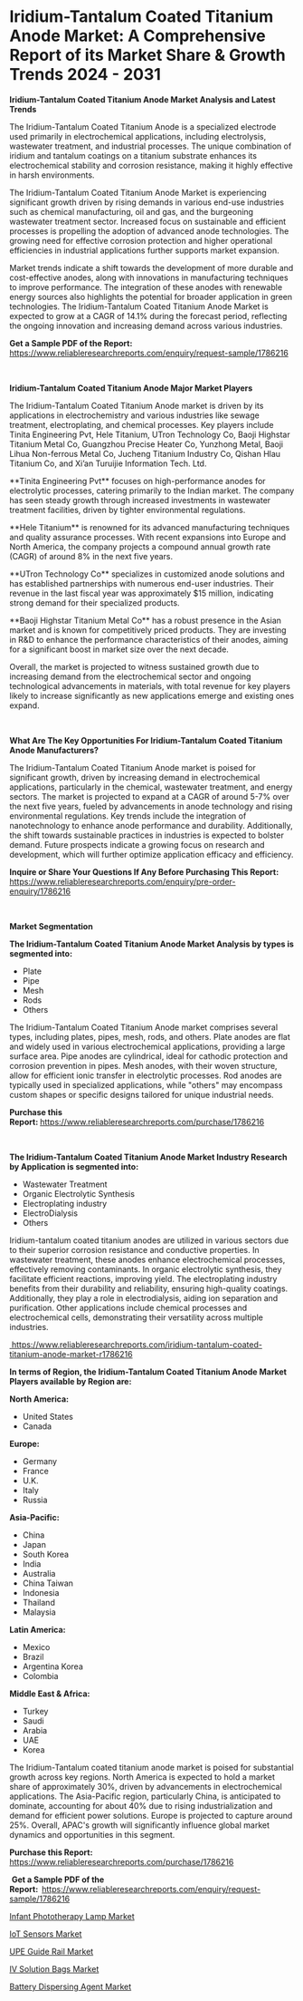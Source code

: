 <p><h1>Iridium-Tantalum Coated Titanium Anode Market: A Comprehensive Report of its Market Share & Growth Trends 2024 - 2031</h1></p><p><strong>Iridium-Tantalum Coated Titanium Anode Market Analysis and Latest Trends</strong></p>
<p><p>The Iridium-Tantalum Coated Titanium Anode is a specialized electrode used primarily in electrochemical applications, including electrolysis, wastewater treatment, and industrial processes. The unique combination of iridium and tantalum coatings on a titanium substrate enhances its electrochemical stability and corrosion resistance, making it highly effective in harsh environments. </p><p>The Iridium-Tantalum Coated Titanium Anode Market is experiencing significant growth driven by rising demands in various end-use industries such as chemical manufacturing, oil and gas, and the burgeoning wastewater treatment sector. Increased focus on sustainable and efficient processes is propelling the adoption of advanced anode technologies. The growing need for effective corrosion protection and higher operational efficiencies in industrial applications further supports market expansion.</p><p>Market trends indicate a shift towards the development of more durable and cost-effective anodes, along with innovations in manufacturing techniques to improve performance. The integration of these anodes with renewable energy sources also highlights the potential for broader application in green technologies. The Iridium-Tantalum Coated Titanium Anode Market is expected to grow at a CAGR of 14.1% during the forecast period, reflecting the ongoing innovation and increasing demand across various industries.</p></p>
<p><strong>Get a Sample PDF of the Report:&nbsp;</strong> <a href="https://www.reliableresearchreports.com/enquiry/request-sample/1786216?utm_campaign=5&utm_medium=2&utm_source=Github&utm_content=ia&utm_term=19122024&utm_id=iridium-tantalum-coated-titanium-anode">https://www.reliableresearchreports.com/enquiry/request-sample/1786216</a></p>
<p>&nbsp;</p>
<p><strong>Iridium-Tantalum Coated Titanium Anode Major Market Players</strong></p>
<p><p>The Iridium-Tantalum Coated Titanium Anode market is driven by its applications in electrochemistry and various industries like sewage treatment, electroplating, and chemical processes. Key players include Tinita Engineering Pvt, Hele Titanium, UTron Technology Co, Baoji Highstar Titanium Metal Co, Guangzhou Precise Heater Co, Yunzhong Metal, Baoji Lihua Non-ferrous Metal Co, Jucheng Titanium Industry Co, Qishan Hlau Titanium Co, and Xi’an Turuijie Information Tech. Ltd.</p><p>**Tinita Engineering Pvt** focuses on high-performance anodes for electrolytic processes, catering primarily to the Indian market. The company has seen steady growth through increased investments in wastewater treatment facilities, driven by tighter environmental regulations.</p><p>**Hele Titanium** is renowned for its advanced manufacturing techniques and quality assurance processes. With recent expansions into Europe and North America, the company projects a compound annual growth rate (CAGR) of around 8% in the next five years.</p><p>**UTron Technology Co** specializes in customized anode solutions and has established partnerships with numerous end-user industries. Their revenue in the last fiscal year was approximately $15 million, indicating strong demand for their specialized products.</p><p>**Baoji Highstar Titanium Metal Co** has a robust presence in the Asian market and is known for competitively priced products. They are investing in R&D to enhance the performance characteristics of their anodes, aiming for a significant boost in market size over the next decade.</p><p>Overall, the market is projected to witness sustained growth due to increasing demand from the electrochemical sector and ongoing technological advancements in materials, with total revenue for key players likely to increase significantly as new applications emerge and existing ones expand.</p></p>
<p>&nbsp;</p>
<p><strong>What Are The Key Opportunities For Iridium-Tantalum Coated Titanium Anode Manufacturers?</strong></p>
<p><p>The Iridium-Tantalum Coated Titanium Anode market is poised for significant growth, driven by increasing demand in electrochemical applications, particularly in the chemical, wastewater treatment, and energy sectors. The market is projected to expand at a CAGR of around 5-7% over the next five years, fueled by advancements in anode technology and rising environmental regulations. Key trends include the integration of nanotechnology to enhance anode performance and durability. Additionally, the shift towards sustainable practices in industries is expected to bolster demand. Future prospects indicate a growing focus on research and development, which will further optimize application efficacy and efficiency.</p></p>
<p><strong>Inquire or Share Your Questions If Any Before Purchasing This Report:</strong> <a href="https://www.reliableresearchreports.com/enquiry/pre-order-enquiry/1786216?utm_campaign=5&utm_medium=2&utm_source=Github&utm_content=ia&utm_term=19122024&utm_id=iridium-tantalum-coated-titanium-anode">https://www.reliableresearchreports.com/enquiry/pre-order-enquiry/1786216</a></p>
<p>&nbsp;</p>
<p><strong>Market Segmentation</strong></p>
<p><strong>The Iridium-Tantalum Coated Titanium Anode Market Analysis by types is segmented into:</strong></p>
<p><ul><li>Plate</li><li>Pipe</li><li>Mesh</li><li>Rods</li><li>Others</li></ul></p>
<p><p>The Iridium-Tantalum Coated Titanium Anode market comprises several types, including plates, pipes, mesh, rods, and others. Plate anodes are flat and widely used in various electrochemical applications, providing a large surface area. Pipe anodes are cylindrical, ideal for cathodic protection and corrosion prevention in pipes. Mesh anodes, with their woven structure, allow for efficient ionic transfer in electrolytic processes. Rod anodes are typically used in specialized applications, while "others" may encompass custom shapes or specific designs tailored for unique industrial needs.</p></p>
<p><strong>Purchase this Report:&nbsp;</strong><a href="https://www.reliableresearchreports.com/purchase/1786216?utm_campaign=5&utm_medium=2&utm_source=Github&utm_content=ia&utm_term=19122024&utm_id=iridium-tantalum-coated-titanium-anode">https://www.reliableresearchreports.com/purchase/1786216</a></p>
<p>&nbsp;</p>
<p><strong>The Iridium-Tantalum Coated Titanium Anode Market Industry Research by Application is segmented into:</strong></p>
<p><ul><li>Wastewater Treatment</li><li>Organic Electrolytic Synthesis</li><li>Electroplating industry</li><li>ElectroDialysis</li><li>Others</li></ul></p>
<p><p>Iridium-tantalum coated titanium anodes are utilized in various sectors due to their superior corrosion resistance and conductive properties. In wastewater treatment, these anodes enhance electrochemical processes, effectively removing contaminants. In organic electrolytic synthesis, they facilitate efficient reactions, improving yield. The electroplating industry benefits from their durability and reliability, ensuring high-quality coatings. Additionally, they play a role in electrodialysis, aiding ion separation and purification. Other applications include chemical processes and electrochemical cells, demonstrating their versatility across multiple industries.</p></p>
<p><a href="https://www.reliableresearchreports.com/iridium-tantalum-coated-titanium-anode-market-r1786216?utm_campaign=5&utm_medium=2&utm_source=Github&utm_content=ia&utm_term=19122024&utm_id=iridium-tantalum-coated-titanium-anode">&nbsp;https://www.reliableresearchreports.com/iridium-tantalum-coated-titanium-anode-market-r1786216</a></p>
<p><strong>In terms of Region, the Iridium-Tantalum Coated Titanium Anode Market Players available by Region are:</strong></p>
<p>
    <p> <strong> North America: </strong>
        <ul>
            <li>United States</li>
            <li>Canada</li>
        </ul>
        </p> 
    <p> <strong> Europe: </strong>
        <ul>
            <li>Germany</li>
            <li>France</li>
            <li>U.K.</li>
            <li>Italy</li>
            <li>Russia</li>
        </ul>
        </p> 
    <p> <strong> Asia-Pacific: </strong>
        <ul>
            <li>China</li>
            <li>Japan</li>
            <li>South Korea</li>
            <li>India</li>
            <li>Australia</li>
            <li>China Taiwan</li>
            <li>Indonesia</li>
            <li>Thailand</li>
            <li>Malaysia</li>
        </ul>
        </p> 
    <p> <strong> Latin America: </strong>
        <ul>
            <li>Mexico</li>
            <li>Brazil</li>
            <li>Argentina Korea</li>
            <li>Colombia</li>
        </ul>
        </p> 
    <p> <strong> Middle East & Africa: </strong>
        <ul>
            <li>Turkey</li>
            <li>Saudi</li>
            <li>Arabia</li>
            <li>UAE</li>
            <li>Korea</li>
        </ul>
    </p>
    </p>
<p><p>The Iridium-Tantalum coated titanium anode market is poised for substantial growth across key regions. North America is expected to hold a market share of approximately 30%, driven by advancements in electrochemical applications. The Asia-Pacific region, particularly China, is anticipated to dominate, accounting for about 40% due to rising industrialization and demand for efficient power solutions. Europe is projected to capture around 25%. Overall, APAC's growth will significantly influence global market dynamics and opportunities in this segment.</p></p>
<p><strong>Purchase this Report: </strong><a href="https://www.reliableresearchreports.com/purchase/1786216?utm_campaign=5&utm_medium=2&utm_source=Github&utm_content=ia&utm_term=19122024&utm_id=iridium-tantalum-coated-titanium-anode">https://www.reliableresearchreports.com/purchase/1786216</a></p>
<p>&nbsp;<strong>Get a Sample PDF of the Report:&nbsp;&nbsp;</strong><a href="https://www.reliableresearchreports.com/enquiry/request-sample/1786216?utm_campaign=5&utm_medium=2&utm_source=Github&utm_content=ia&utm_term=19122024&utm_id=iridium-tantalum-coated-titanium-anode">https://www.reliableresearchreports.com/enquiry/request-sample/1786216</a></p>
<p><strong></strong></p>
<p><p><a href="https://www.linkedin.com/pulse/investor-insights-infant-phototherapy-lamp-market-projected-f1uvf?utm_campaign=5&utm_medium=2&utm_source=Github&utm_content=ia&utm_term=19122024&utm_id=iridium-tantalum-coated-titanium-anode">Infant Phototherapy Lamp Market</a></p><p><a href="https://www.linkedin.com/pulse/iot-sensors-market-analysis-from-2024-2031-projected-growth-tc0ke?utm_campaign=5&utm_medium=2&utm_source=Github&utm_content=ia&utm_term=19122024&utm_id=iridium-tantalum-coated-titanium-anode">IoT Sensors Market</a></p><p><a href="https://github.com/globismark/Market-Research-Report-List-5/blob/main/upe-guide-rail-market.md?utm_campaign=5&utm_medium=2&utm_source=Github&utm_content=ia&utm_term=19122024&utm_id=iridium-tantalum-coated-titanium-anode">UPE Guide Rail Market</a></p><p><a href="https://www.linkedin.com/pulse/iv-solution-bags-market-trends-historical-forecast-growth-tn6mf?utm_campaign=5&utm_medium=2&utm_source=Github&utm_content=ia&utm_term=19122024&utm_id=iridium-tantalum-coated-titanium-anode">IV Solution Bags Market</a></p><p><a href="https://github.com/prosalinda88/Market-Research-Report-List-6/blob/main/battery-dispersing-agent-market.md?utm_campaign=5&utm_medium=2&utm_source=Github&utm_content=ia&utm_term=19122024&utm_id=iridium-tantalum-coated-titanium-anode">Battery Dispersing Agent Market</a></p></p>